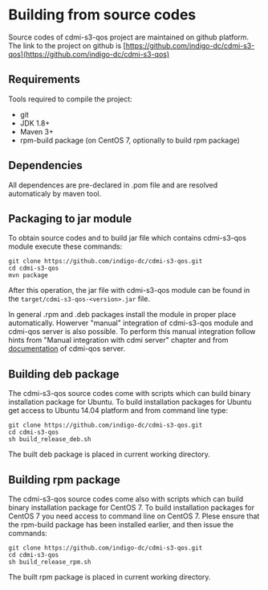 # Building from source codes

Source codes of cdmi-s3-qos project are maintained on github platform. The link to the project on github is [https://github.com/indigo-dc/cdmi-s3-qos](https://github.com/indigo-dc/cdmi-s3-qos)

## Requirements

Tools required to compile the project:

* git
* JDK 1.8+
* Maven 3+
* rpm-build package (on CentOS 7, optionally to build rpm package)

## Dependencies

All dependences are pre-declared in .pom file and are resolved automaticaly by maven tool.

## Packaging to jar module

To obtain source codes and to build jar file which contains cdmi-s3-qos module execute these commands:

```
git clone https://github.com/indigo-dc/cdmi-s3-qos.git
cd cdmi-s3-qos
mvn package
```

After this operation, the jar file with cdmi-s3-qos module can be found in the ```target/cdmi-s3-qos-<version>.jar``` file.

In general .rpm and .deb packages install the module in proper place automatically. Howerver "manual" integration of cdmi-s3-qos module and cdmi-qos server is also possible. To perform this manual integration follow hints from "Manual integration with cdmi server" chapter and from [documentation](https://indigo-dc.gitbooks.io/cdmi-qos/content/) of cdmi-qos server.

## Building deb package

The cdmi-s3-qos source codes come with scripts which can build binary installation package for Ubuntu. To build installation packages for Ubuntu get access to Ubuntu 14.04 platform and from command line type:

```
git clone https://github.com/indigo-dc/cdmi-s3-qos.git
cd cdmi-s3-qos
sh build_release_deb.sh
```
The built deb package is placed in current working directory.

## Building rpm package

The cdmi-s3-qos source codes come also with scripts which can build binary installation package for CentOS 7.  To build installation packages for CentOS 7 you need access to command line on CentOS 7. Plese ensure that the rpm-build package has been installed earlier, and then issue the commands:

```
git clone https://github.com/indigo-dc/cdmi-s3-qos.git
cd cdmi-s3-qos
sh build_release_rpm.sh
```

The built rpm package is placed in current working directory.
